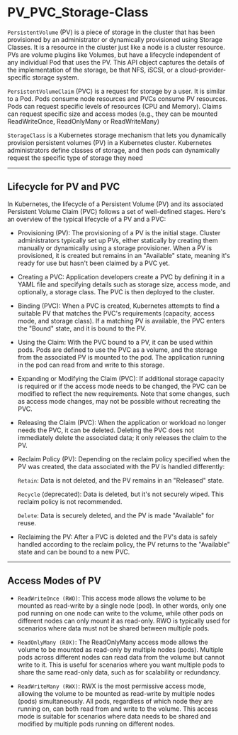 # PV_PVC_Storage-Class 
  
`PersistentVolume` (PV) is a piece of storage in the cluster that has been provisioned by an administrator or dynamically provisioned using Storage Classes. It is a resource in the cluster just like a node is a cluster resource. PVs are volume plugins like Volumes, but have a lifecycle independent of any individual Pod that uses the PV. This API object captures the details of the implementation of the storage, be that NFS, iSCSI, or a cloud-provider-specific storage system.

`PersistentVolumeClaim` (PVC) is a request for storage by a user. It is similar to a Pod. Pods consume node resources and PVCs consume PV resources. Pods can request specific levels of resources (CPU and Memory). Claims can request specific size and access modes (e.g., they can be mounted ReadWriteOnce, ReadOnlyMany or ReadWriteMany)

`StorageClass` is a Kubernetes storage mechanism that lets you dynamically provision persistent volumes (PV) in a Kubernetes cluster. Kubernetes administrators define classes of storage, and then pods can dynamically request the specific type of storage they need

---
## Lifecycle for PV and PVC

In Kubernetes, the lifecycle of a Persistent Volume (PV) and its associated Persistent Volume Claim (PVC) follows a set of well-defined stages. Here's an overview of the typical lifecycle of a PV and a PVC:

- Provisioning (PV): The provisioning of a PV is the initial stage. Cluster administrators typically set up PVs, either statically by creating them manually or dynamically using a storage provisioner. When a PV is provisioned, it is created but remains in an "Available" state, meaning it's ready for use but hasn't been claimed by a PVC yet.

- Creating a PVC: Application developers create a PVC by defining it in a YAML file and specifying details such as storage size, access mode, and optionally, a storage class. The PVC is then deployed to the cluster.

- Binding (PVC): When a PVC is created, Kubernetes attempts to find a suitable PV that matches the PVC's requirements (capacity, access mode, and storage class). If a matching PV is available, the PVC enters the "Bound" state, and it is bound to the PV.

- Using the Claim: With the PVC bound to a PV, it can be used within pods. Pods are defined to use the PVC as a volume, and the storage from the associated PV is mounted to the pod. The application running in the pod can read from and write to this storage.

- Expanding or Modifying the Claim (PVC): If additional storage capacity is required or if the access mode needs to be changed, the PVC can be modified to reflect the new requirements. Note that some changes, such as access mode changes, may not be possible without recreating the PVC.

- Releasing the Claim (PVC): When the application or workload no longer needs the PVC, it can be deleted. Deleting the PVC does not immediately delete the associated data; it only releases the claim to the PV.

- Reclaim Policy (PV): Depending on the reclaim policy specified when the PV was created, the data associated with the PV is handled differently:

  `Retain`: Data is not deleted, and the PV remains in an "Released" state.

  `Recycle` (deprecated): Data is deleted, but it's not securely wiped. This reclaim policy is not recommended.

  `Delete`: Data is securely deleted, and the PV is made "Available" for reuse.

- Reclaiming the PV: After a PVC is deleted and the PV's data is safely handled according to the reclaim policy, the PV returns to the "Available" state and can be bound to a new PVC.

---
## Access Modes of PV

- `ReadWriteOnce (RWO)`: This access mode allows the volume to be mounted as read-write by a single node (pod). In other words, only one pod running on one node can write to the volume, while other pods on different nodes can only mount it as read-only. RWO is typically used for scenarios where data must not be shared between multiple pods.

- `ReadOnlyMany (ROX)`: The ReadOnlyMany access mode allows the volume to be mounted as read-only by multiple nodes (pods). Multiple pods across different nodes can read data from the volume but cannot write to it. This is useful for scenarios where you want multiple pods to share the same read-only data, such as for scalability or redundancy.

- `ReadWriteMany (RWX)`: RWX is the most permissive access mode, allowing the volume to be mounted as read-write by multiple nodes (pods) simultaneously. All pods, regardless of which node they are running on, can both read from and write to the volume. This access mode is suitable for scenarios where data needs to be shared and modified by multiple pods running on different nodes.




